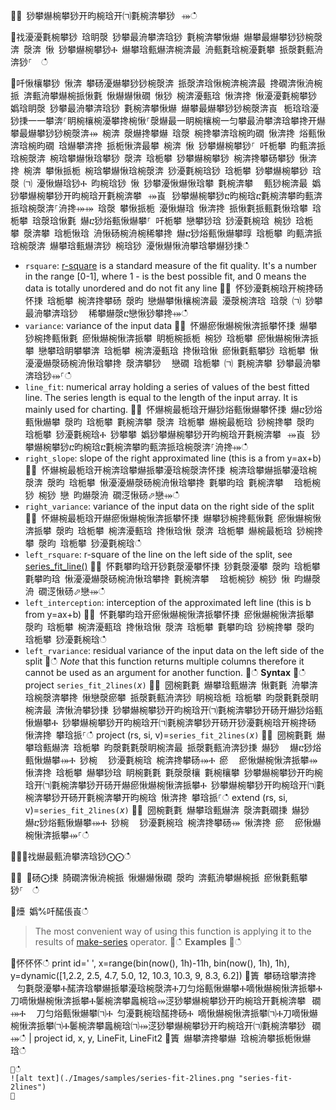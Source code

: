 ਍⌀ 猀攀爀椀攀猀开昀椀琀开㈀氀椀渀攀猀⠀⤀ഀഀ
਍䄀瀀瀀氀椀攀猀 琀眀漀 猀攀最洀攀渀琀猀 氀椀渀攀愀爀 爀攀最爀攀猀猀椀漀渀 漀渀 愀 猀攀爀椀攀猀Ⰰ 爀攀琀甀爀渀椀渀最 洀甀氀琀椀瀀氀攀 挀漀氀甀洀渀猀⸀  ഀഀ
਍吀愀欀攀猀 愀渀 攀砀瀀爀攀猀猀椀漀渀 挀漀渀琀愀椀渀椀渀最 搀礀渀愀洀椀挀 渀甀洀攀爀椀挀愀氀 愀爀爀愀礀 愀猀 椀渀瀀甀琀 愀渀搀 愀瀀瀀氀椀攀猀 嬀琀眀漀 猀攀最洀攀渀琀猀 氀椀渀攀愀爀 爀攀最爀攀猀猀椀漀渀崀⠀栀琀琀瀀猀㨀⼀⼀攀渀⸀眀椀欀椀瀀攀搀椀愀⸀漀爀最⼀眀椀欀椀⼀匀攀最洀攀渀琀攀搀开爀攀最爀攀猀猀椀漀渀⤀ 椀渀 漀爀搀攀爀 琀漀 椀搀攀渀琀椀昀礀 愀渀搀 焀甀愀渀琀椀昀礀 琀爀攀渀搀 挀栀愀渀最攀 椀渀 愀 猀攀爀椀攀猀⸀ 吀栀攀 昀甀渀挀琀椀漀渀 椀琀攀爀愀琀攀猀 漀渀 琀栀攀 猀攀爀椀攀猀 椀渀搀攀砀攀猀 愀渀搀 椀渀 攀愀挀栀 椀琀攀爀愀琀椀漀渀 猀瀀氀椀琀猀 琀栀攀 猀攀爀椀攀猀 琀漀 ㈀ 瀀愀爀琀猀Ⰰ 昀椀琀猀 愀 猀攀瀀愀爀愀琀攀 氀椀渀攀 ⠀甀猀椀渀最 嬀猀攀爀椀攀猀开昀椀琀开氀椀渀攀⠀⤀崀⠀猀攀爀椀攀猀ⴀ昀椀琀ⴀ氀椀渀攀昀甀渀挀琀椀漀渀⸀洀搀⤀⤀ 琀漀 攀愀挀栀 瀀愀爀琀 愀渀搀 挀愀氀挀甀氀愀琀攀 琀栀攀 琀漀琀愀氀 爀ⴀ猀焀甀愀爀攀⸀ 吀栀攀 戀攀猀琀 猀瀀氀椀琀 椀猀 琀栀攀 漀渀攀 琀栀愀琀 洀愀砀椀洀椀稀攀搀 爀ⴀ猀焀甀愀爀攀㬀 琀栀攀 昀甀渀挀琀椀漀渀 爀攀琀甀爀渀猀 椀琀猀 瀀愀爀愀洀攀琀攀爀猀㨀ഀഀ
* `rsquare`: [r-square](https://en.wikipedia.org/wiki/Coefficient_of_determination) is a standard measure of the fit quality. It's a number in the range [0-1], where 1 - is the best possible fit, and 0 means the data is totally unordered and do not fit any line਍⨀ 怀猀瀀氀椀琀开椀搀砀怀㨀 琀栀攀 椀渀搀攀砀 漀昀 戀爀攀愀欀椀渀最 瀀漀椀渀琀 琀漀 ㈀ 猀攀最洀攀渀琀猀 ⠀稀攀爀漀ⴀ戀愀猀攀搀⤀ഀഀ
* `variance`: variance of the input data਍⨀ 怀爀瘀愀爀椀愀渀挀攀怀㨀 爀攀猀椀搀甀愀氀 瘀愀爀椀愀渀挀攀 眀栀椀挀栀 椀猀 琀栀攀 瘀愀爀椀愀渀挀攀 戀攀琀眀攀攀渀 琀栀攀 椀渀瀀甀琀 搀愀琀愀 瘀愀氀甀攀猀 琀栀攀 愀瀀瀀爀漀砀椀洀愀琀攀搀 漀渀攀猀 ⠀戀礀 琀栀攀 ㈀ 氀椀渀攀 猀攀最洀攀渀琀猀⤀⸀ഀഀ
* `line_fit`: numerical array holding a series of values of the best fitted line. The series length is equal to the length of the input array. It is mainly used for charting.਍⨀ 怀爀椀最栀琀开爀猀焀甀愀爀攀怀㨀 爀ⴀ猀焀甀愀爀攀 漀昀 琀栀攀 氀椀渀攀 漀渀 琀栀攀 爀椀最栀琀 猀椀搀攀 漀昀 琀栀攀 猀瀀氀椀琀Ⰰ 猀攀攀 嬀猀攀爀椀攀猀开昀椀琀开氀椀渀攀⠀⤀崀⠀猀攀爀椀攀猀ⴀ昀椀琀ⴀ氀椀渀攀昀甀渀挀琀椀漀渀⸀洀搀⤀ഀഀ
* `right_slope`: slope of the right approximated line (this is a from y=ax+b)਍⨀ 怀爀椀最栀琀开椀渀琀攀爀挀攀瀀琀椀漀渀怀㨀 椀渀琀攀爀挀攀瀀琀椀漀渀 漀昀 琀栀攀 愀瀀瀀爀漀砀椀洀愀琀攀搀 氀攀昀琀 氀椀渀攀 ⠀琀栀椀猀 椀猀 戀 昀爀漀洀 礀㴀愀砀⬀戀⤀ഀഀ
* `right_variance`: variance of the input data on the right side of the split਍⨀ 怀爀椀最栀琀开爀瘀愀爀椀愀渀挀攀怀㨀 爀攀猀椀搀甀愀氀 瘀愀爀椀愀渀挀攀 漀昀 琀栀攀 椀渀瀀甀琀 搀愀琀愀 漀渀 琀栀攀 爀椀最栀琀 猀椀搀攀 漀昀 琀栀攀 猀瀀氀椀琀ഀഀ
* `left_rsquare`: r-square of the line on the left side of the split, see [series_fit_line()](series-fit-linefunction.md)਍⨀ 怀氀攀昀琀开猀氀漀瀀攀怀㨀 猀氀漀瀀攀 漀昀 琀栀攀 氀攀昀琀 愀瀀瀀爀漀砀椀洀愀琀攀搀 氀椀渀攀 ⠀琀栀椀猀 椀猀 愀 昀爀漀洀 礀㴀愀砀⬀戀⤀ഀഀ
* `left_interception`: interception of the approximated left line (this is b from y=ax+b)਍⨀ 怀氀攀昀琀开瘀愀爀椀愀渀挀攀怀㨀 瘀愀爀椀愀渀挀攀 漀昀 琀栀攀 椀渀瀀甀琀 搀愀琀愀 漀渀 琀栀攀 氀攀昀琀 猀椀搀攀 漀昀 琀栀攀 猀瀀氀椀琀ഀഀ
* `left_rvariance`: residual variance of the input data on the left side of the split਍ഀഀ
*Note* that this function returns multiple columns therefore it cannot be used as an argument for another function.਍ഀഀ
**Syntax**਍ഀഀ
project `series_fit_2lines(`*x*`)`਍⨀ 圀椀氀氀 爀攀琀甀爀渀 愀氀氀 洀攀渀琀椀漀渀攀搀 愀戀漀瘀攀 挀漀氀甀洀渀猀 眀椀琀栀 琀栀攀 昀漀氀氀漀眀椀渀最 渀愀洀攀猀㨀 猀攀爀椀攀猀开昀椀琀开㈀氀椀渀攀猀开砀开爀猀焀甀愀爀攀Ⰰ 猀攀爀椀攀猀开昀椀琀开㈀氀椀渀攀猀开砀开猀瀀氀椀琀开椀搀砀 愀渀搀 攀琀挀⸀ഀഀ
project (rs, si, v)=`series_fit_2lines(`*x*`)`਍⨀ 圀椀氀氀 爀攀琀甀爀渀 琀栀攀 昀漀氀氀漀眀椀渀最 挀漀氀甀洀渀猀㨀 爀猀 ⠀爀ⴀ猀焀甀愀爀攀⤀Ⰰ 猀椀 ⠀猀瀀氀椀琀 椀渀搀攀砀⤀Ⰰ 瘀 ⠀瘀愀爀椀愀渀挀攀⤀ 愀渀搀 琀栀攀 爀攀猀琀 眀椀氀氀 氀漀漀欀 氀椀欀攀 猀攀爀椀攀猀开昀椀琀开㈀氀椀渀攀猀开砀开爀瘀愀爀椀愀渀挀攀Ⰰ 猀攀爀椀攀猀开昀椀琀开㈀氀椀渀攀猀开砀开氀椀渀攀开昀椀琀 愀渀搀 攀琀挀⸀ഀഀ
extend (rs, si, v)=`series_fit_2lines(`*x*`)`਍⨀ 圀椀氀氀 爀攀琀甀爀渀 漀渀氀礀㨀 爀猀 ⠀爀ⴀ猀焀甀愀爀攀⤀Ⰰ 猀椀 ⠀猀瀀氀椀琀 椀渀搀攀砀⤀ 愀渀搀 瘀 ⠀瘀愀爀椀愀渀挀攀⤀⸀ഀഀ
  ਍⨀⨀䄀爀最甀洀攀渀琀猀⨀⨀ഀഀ
਍⨀ ⨀砀⨀㨀 䐀礀渀愀洀椀挀 愀爀爀愀礀 漀昀 渀甀洀攀爀椀挀 瘀愀氀甀攀猀⸀  ഀഀ
਍㸀 嬀℀吀䤀倀崀ഀഀ
> The most convenient way of using this function is applying it to the results of [make-series](make-seriesoperator.md) operator.਍ഀഀ
**Examples**਍ഀഀ
<!-- csl: https://help.kusto.windows.net:443/Samples -->਍怀怀怀ഀഀ
print id=' ', x=range(bin(now(), 1h)-11h, bin(now(), 1h), 1h), y=dynamic([1,2.2, 2.5, 4.7, 5.0, 12, 10.3, 10.3, 9, 8.3, 6.2])਍簀 攀砀琀攀渀搀 ⠀匀氀漀瀀攀Ⰰ䤀渀琀攀爀挀攀瀀琀椀漀渀Ⰰ刀匀焀甀愀爀攀Ⰰ嘀愀爀椀愀渀挀攀Ⰰ刀嘀愀爀椀愀渀挀攀Ⰰ䰀椀渀攀䘀椀琀⤀㴀猀攀爀椀攀猀开昀椀琀开氀椀渀攀⠀礀⤀Ⰰ ⠀刀匀焀甀愀爀攀㈀Ⰰ 匀瀀氀椀琀䤀搀砀Ⰰ 嘀愀爀椀愀渀挀攀㈀Ⰰ刀嘀愀爀椀愀渀挀攀㈀Ⰰ䰀椀渀攀䘀椀琀㈀⤀㴀猀攀爀椀攀猀开昀椀琀开㈀氀椀渀攀猀⠀礀⤀ഀഀ
| project id, x, y, LineFit, LineFit2਍簀 爀攀渀搀攀爀 琀椀洀攀挀栀愀爀琀ഀഀ
```਍ഀഀ
![alt text](./Images/samples/series-fit-2lines.png "series-fit-2lines")਍
